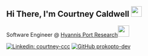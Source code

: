 ## Hi There, I'm Courtney Caldwell <img src="https://media.giphy.com/media/Opa6OcDh8Pt4c/giphy.gif" width="28">

Software Engineer @ <a href="https://hyannisportresearch.com/">Hyannis Port Research</a><img src="https://media.giphy.com/media/EqIJGfyNyhTZpEPlxx/giphy.gif" width="30">

[![Linkedin: courtney-ccc](https://img.shields.io/badge/-courtney--ccc-blue?style=flat-square&logo=Linkedin&logoColor=white&link=https://www.linkedin.com/in/courtney-ccc/)](https://www.linkedin.com/in/courtney-ccc/)
[![GitHub prokopto-dev](https://img.shields.io/github/followers/prokopto-dev?label=follow&style=social)](https://github.com/prokopto-dev)
